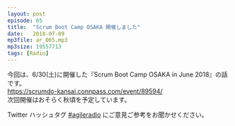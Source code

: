 ```yaml
---
layout: post
episode: 65
title:  "Scrum Boot Camp OSAKA 開催しました"
date:   2018-07-09
mp3file: ar_065.mp3
mp3size: 19557713
tags: [Radio]
---
```


今回は、6/30(土)に開催した『Scrum Boot Camp OSAKA in June 2018』の話です。  
https://scrumdo-kansai.connpass.com/event/89594/  
次回開催はおそらく秋頃を予定しています。  

Twitter ハッシュタグ [#agileradio](https://twitter.com/intent/tweet?hashtags=agileradio) にご意見ご参考をお聞かせください。

